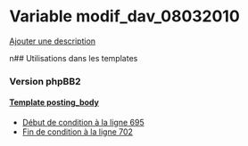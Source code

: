 # Variable modif_dav_08032010
[Ajouter une description](https://fa-tvars.appspot.com/modif_dav_08032010)

n## Utilisations dans les templates

### Version phpBB2

#### [Template posting_body](subsilver/posting_body.md)
* [Début de condition à la ligne 695](../subsilver/posting_body.tpl#L695)
* [Fin de condition à la ligne 702](../subsilver/posting_body.tpl#L702)